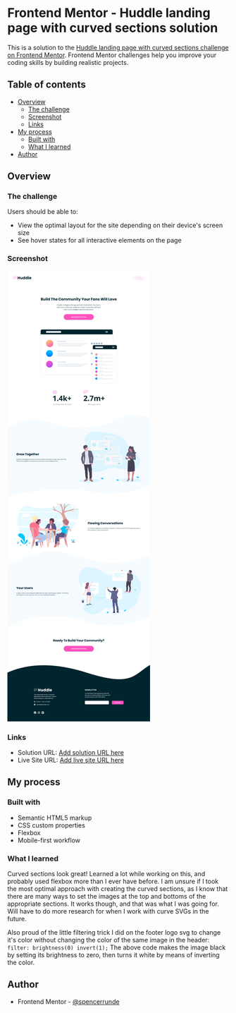 # Frontend Mentor - Huddle landing page with curved sections solution

This is a solution to the [Huddle landing page with curved sections challenge on Frontend Mentor](https://www.frontendmentor.io/challenges/huddle-landing-page-with-curved-sections-5ca5ecd01e82137ec91a50f2). Frontend Mentor challenges help you improve your coding skills by building realistic projects.

## Table of contents

- [Overview](#overview)
  - [The challenge](#the-challenge)
  - [Screenshot](#screenshot)
  - [Links](#links)
- [My process](#my-process)
  - [Built with](#built-with)
  - [What I learned](#what-i-learned)
- [Author](#author)

## Overview

### The challenge

Users should be able to:

- View the optimal layout for the site depending on their device's screen size
- See hover states for all interactive elements on the page

### Screenshot

![](./screenshot.png)

### Links

- Solution URL: [Add solution URL here](https://your-solution-url.com)
- Live Site URL: [Add live site URL here](https://your-live-site-url.com)

## My process

### Built with

- Semantic HTML5 markup
- CSS custom properties
- Flexbox
- Mobile-first workflow

### What I learned

Curved sections look great! Learned a lot while working on this, and probably used flexbox more than I ever have before. I am unsure if I took the most optimal approach with creating the curved sections, as I know that there are many ways to set the images at the top and bottoms of the appropriate sections. It works though, and that was what I was going for. Will have to do more research for when I work with curve SVGs in the future.

Also proud of the little filtering trick I did on the footer logo svg to change it's color without changing the color of the same image in the header: `filter: brightness(0) invert(1);`
The above code makes the image black by setting its brightness to zero, then turns it white by means of inverting the color.

## Author

- Frontend Mentor - [@spencerrunde](https://www.frontendmentor.io/profile/spencerrunde)
